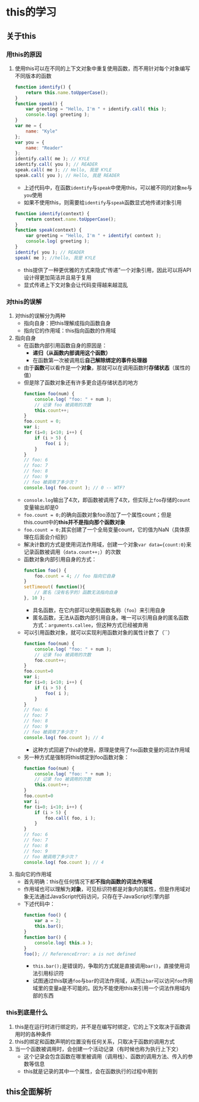 <!--
 * @Author: jiaminghui
 * @Date: 2022-12-07 20:46:41
 * @LastEditTime: 2022-12-07 22:38:49
 * @LastEditors: jiaminghui
 * @FilePath: \JavaScript_Learn\this和对象原型\this.md
 * @Description: 
-->
# this的学习

## 关于this

### 用this的原因
1.  使用this可以在不同的上下文对象中重复使用函数，而不用针对每个对象编写不同版本的函数
    ```javascript
    function identify() {
        return this.name.toUpperCase();
    }
    function speak() {
        var greeting = "Hello, I'm " + identify.call( this );
        console.log( greeting );
    }
    var me = {
        name: "Kyle"
    };
    var you = {
        name: "Reader"
    };
    identify.call( me ); // KYLE
    identify.call( you ); // READER
    speak.call( me ); // Hello, 我是 KYLE
    speak.call( you ); // Hello, 我是 READER
    ```
    - 上述代码中，在函数`identify`与`speak`中使用this，可以被不同的对象`me`与`you`使用
    - 如果不使用this，则需要给`identify`与`speak`函数显式地传递对象引用
    ```javascript
    function identify(context) {
        return context.name.toUpperCase();
    }
    function speak(context) {
        var greeting = "Hello, I'm " + identify( context );
        console.log( greeting );
    }
    identify( you ); // READER
    speak( me ); //hello, 我是 KYLE
    ```
    - this提供了一种更优雅的方式来隐式“传递”一个对象引用，因此可以将API设计得更加简洁并且易于复用
    - 显式传递上下文对象会让代码变得越来越混乱

### 对this的误解
1.  对this的误解分为两种
    - 指向自身：把this理解成指向函数自身
    - 指向它的作用域：this指向函数的作用域
2.  指向自身
    - 在函数内部引用函数自身的原因是：
        - **递归（从函数内部调用这个函数）**
        - 在函数第一次被调用后**自己解除绑定的事件处理器**
    - 由于**函数**可以看作是一个**对象**，那就可以在调用函数时**存储状态**（属性的值）
    - 但是除了函数对象还有许多更合适存储状态的地方
        ```javascript
        function foo(num) {
            console.log( "foo: " + num );
            // 记录 foo 被调用的次数
            this.count++;
        }
        foo.count = 0;
        var i;
        for (i=0; i<10; i++) {
            if (i > 5) {
                foo( i );
            }
        }
        // foo: 6
        // foo: 7
        // foo: 8
        // foo: 9
        // foo 被调用了多少次？
        console.log( foo.count ); // 0 -- WTF?
        ```
    - `console.log`输出了4次，即函数被调用了4次，但实际上`foo`存储的`count`变量输出却是0
    - `foo.count = 0;`的确向函数对象foo添加了一个属性count；但是this.count中的**this并不是指向那个函数对象**
    - `foo.count = 0;`其实创建了一个全局变量count，它的值为NaN（具体原理在后面会介绍到）
    - 解决计数的方式是使用词法作用域，创建一个对象`var data={count:0}`来记录函数被调用（`data.count++;`）的次数
    - 函数对象内部引用自身的方式：
        ```javascript
        function foo() {
            foo.count = 4; // foo 指向它自身
        }
        setTimeout( function(){
            // 匿名（没有名字的）函数无法指向自身
        }, 10 );
        ```
        - 具名函数，在它内部可以使用函数名称（`foo`）来引用自身
        - 匿名函数，无法从函数内部引用自身。唯一可以引用自身的匿名函数方式：`arguments.callee`，但这种方式已经被弃用
    - 可以引用函数对象，就可以实现利用函数对象的属性计数了（``）
        ```javascript
        function foo(num) {
            console.log( "foo: " + num );
            // 记录 foo 被调用的次数
            foo.count++;
        }
        foo.count=0
        var i;
        for (i=0; i<10; i++) {
            if (i > 5) {
                foo( i );
            }
        }
        // foo: 6
        // foo: 7
        // foo: 8
        // foo: 9
        // foo 被调用了多少次？
        console.log( foo.count ); // 4
        ```
        - 这种方式回避了this的使用，原理是使用了`foo`函数变量的词法作用域
    - 另一种方式是强制将this绑定到foo函数对象：
        ```javascript
        function foo(num) {
            console.log( "foo: " + num );
            // 记录 foo 被调用的次数
            this.count++;
        }
        foo.count=0
        var i;
        for (i=0; i<10; i++) {
            if (i > 5) {
                foo.call( foo, i );
            }
        }
        // foo: 6
        // foo: 7
        // foo: 8
        // foo: 9
        // foo 被调用了多少次？
        console.log( foo.count ); // 4
        ```
3.  指向它的作用域
    - 首先明确：this在任何情况下都**不指向函数的词法作用域**
    - 作用域也可以理解为**对象**，可见标识符都是对象内的属性，但是作用域对象无法通过JavaScript代码访问，只存在于JavaScript引擎内部
    - 下述代码中：
        ```javascript
        function foo() {
            var a = 2;
            this.bar();
        }
        function bar() {
            console.log( this.a );
        }
        foo(); // ReferenceError: a is not defined
        ```
        - `this.bar();`是错误的，争取的方式就是直接调用`bar()`，直接使用词法引用标识符
        - 试图通过this联通`foo`与`bar`的词法作用域，从而让`bar`可以访问`foo`作用域里的变量a是不可能的。因为不能使用this来引用一个词法作用域内部的东西

### this到底是什么
1.  this是在运行时进行绑定的，并不是在编写时绑定，它的上下文取决于函数调用时的各种条件
2.  this的绑定和函数声明的位置没有任何关系，只取决于函数的调用方式
3.  当一个函数被调用时，会创建一个活动记录（有时候也称为执行上下文）
    - 这个记录会包含函数在哪里被调用（调用栈）、函数的调用方法、传入的参数等信息
    - this就是记录的其中一个属性，会在函数执行的过程中用到

## this全面解析